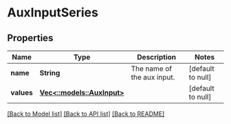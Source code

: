 # AuxInputSeries

## Properties
Name | Type | Description | Notes
------------ | ------------- | ------------- | -------------
**name** | **String** | The name of the aux input. | [default to null]
**values** | [**Vec<::models::AuxInput>**](AuxInput.md) |  | [default to null]

[[Back to Model list]](../README.md#documentation-for-models) [[Back to API list]](../README.md#documentation-for-api-endpoints) [[Back to README]](../README.md)


